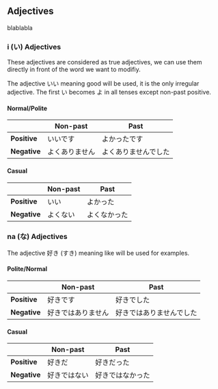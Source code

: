 ## Adjectives

blablabla

### i (い) Adjectives

These adjectives are considered as true adjectives, we can use them directly in front of the word we want to modifiy.

The adjective いい meaning good will be used, it is the only irregular adjective. The first い becomes よ in all tenses except non-past positive.

#### Normal/Polite

| | Non-past | Past |
| --- | --- | --- |
| **Positive** | いいです | よかったです |
| **Negative** | よくありません | よくありませんでした |

#### Casual

| | Non-past | Past |
| --- | --- | --- |
| **Positive** | いい | よかった |
| **Negative** | よくない | よくなかった |

### na (な) Adjectives

The adjective 好き (すき) meaning like will be used for examples.

#### Polite/Normal

| | Non-past | Past |
| --- | --- | --- |
| **Positive** | 好きです | 好きでした |
| **Negative** | 好きではありません | 好きではありませんでした |

#### Casual

| | Non-past | Past |
| --- | --- | --- |
| **Positive** | 好きだ | 好きだった |
| **Negative** | 好きではない | 好きではなかった |

